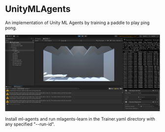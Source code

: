 # UnityMLAgents

An implementation of Unity ML Agents by training a paddle to play ping pong.

![Demo](/demo.png)

Install ml-agents and run mlagents-learn in the Trainer.yaml directory with any specified "--run-id".
